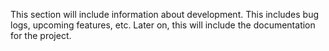 This section will include information about development. This includes bug logs, upcoming features, etc. Later on, this will include the documentation for the project.
